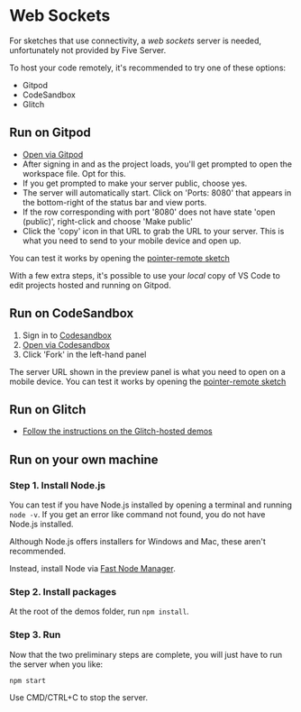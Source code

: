 # Web Sockets

For sketches that use connectivity, a _web sockets_ server is needed, unfortunately not provided by Five Server.

To host your code remotely, it's recommended to try one of these options:

* Gitpod
* CodeSandbox
* Glitch

## Run on Gitpod

* [Open via Gitpod](https://gitpod.io/#https://github.com/ClintH/ixfx-demos-light)
* After signing in and as the project loads, you'll get prompted to open the workspace file. Opt for this.
* If you get prompted to make your server public, choose yes.
* The server will automatically start. Click on 'Ports: 8080' that appears in the bottom-right of the status bar and view ports.
* If the row corresponding with port '8080' does not have state 'open (public)', right-click and choose 'Make public'
* Click the 'copy' icon in that URL to grab the URL to your server. This is what you need to send to your mobile device and open up.

You can test it works by opening the [pointer-remote sketch](./pointer/remote/)

With a few extra steps, it's possible to use your _local_ copy of VS Code to edit projects hosted and running on Gitpod.

## Run on CodeSandbox

1. Sign in to [Codesandbox](https://codesandbox.io/)
2. [Open via Codesandbox](https://githubbox.com/clinth/ixfx-demos-light)
3. Click 'Fork' in the left-hand panel

The server URL shown in the preview panel is what you need to open on a mobile device. You can test it works by opening the [pointer-remote sketch](./pointer/remote/)

## Run on Glitch

* [Follow the instructions on the Glitch-hosted demos](https://glitch.com/edit/#!/ixfx-demos?path=package.json%3A1%3A0)

## Run on your own machine

### Step 1. Install Node.js

You can test if you have Node.js installed by opening a terminal and running `node -v`. If you get an error like command not found, you do not have Node.js installed.

Although Node.js offers installers for Windows and Mac, these aren't recommended.

Instead, install Node via [Fast Node Manager](https://github.com/Schniz/fnm).

### Step 2. Install packages

At the root of the demos folder, run `npm install`.

### Step 3. Run

Now that the two preliminary steps are complete, you will just have to run the server when you like:

```
npm start
```

Use CMD/CTRL+C to stop the server.